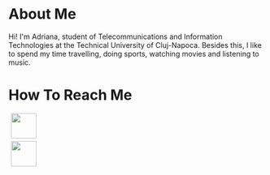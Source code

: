 # About Me
<p>Hi! I'm Adriana, student of  Telecommunications and Information Technologies at the Technical University of Cluj-Napoca. Besides this, I like to spend my time travelling, doing sports, watching movies and listening to music.</p>

# How To Reach Me

<a href="https://www.facebook.com/adriana.stecalovici">
  
<html>
<head>
<style>
div.gallery {
  margin: 5px;
  
  float: left;
  width: 50px;
}
div.gallery:hover {
  border: 1px solid #777;
}

div.gallery img {
  width: 100%;
  height: auto;
}

div.desc {
  padding: 15px;
  text-align: center;
}
</style>
</head>
<body>

<div class="gallery">
  <a target="_blank" href="Facebook-logo.jpg">
    <img src="Facebook-logo.jpg"  width="50px" >
  </a>
  
</div>

<div class="gallery">
  <a target="_blank" href="img_forest.jpg">
    <img src="img_forest.jpg" width="50px">
  </a>
  
</div>

</body>
</html>
</a>
